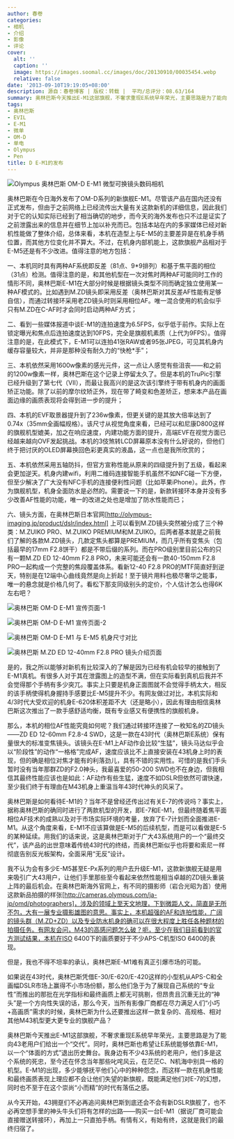 ```yaml
---
author: 春卷
categories:
- 相机
- 介绍
- 影像
- 评论
cover:
  alt: ''
  caption: ''
  image: https://images.soomal.cc/images/doc/20130910/00035454.webp
  relative: false
date: '2013-09-10T19:19:05+08:00'
description: 源自：春卷博客 | 版权：转载 |  平均/总评分：08.63/164
summary: 奥林巴斯今天推出E-M1这部旗舰，不奢求重现E系统早年荣光，主要思路是为了能向43老用户们给出一个“交代”。同时，奥林巴斯也希望让E系统能够依靠E-M1，以一个“体面的方式”退出历史舞台。我身边有不少43系统的老用户，他们多是这个系统的死忠，至今还在怀念当年那些叱咤风云，在茫茫C、N机海中别具一格的机型……
tags:
- 奥林巴斯
- EVIL
- E-M1
- 微单
- OM-D
- 单电
- Olympus
- Pen
title: D E-M1的发布
---
```


![Olympus 奥林巴斯 OM-D E-M1 微型可换镜头数码相机](https://images.soomal.cc/images/doc/20130910/00035429.webp)





奥林巴斯在今日海外发布了OM-D系列的新旗舰E-M1。尽管该产品在国内还没有正式发布，但由于之前网络上已经流传出大量有关这款新机的详细信息，因此我们对于它的认知实际已经到了相当确切的地步，而今天的海外发布也只不过是证实了之前泄露出来的信息并在细节上加以补充而已。包括本站在内的多家媒体已经对新机性能做了整体介绍，总体来看，本机在造型上与E-M5的主要差异是在机身手柄位置，而其他方位变化并不算大。不过，在机身内部机能上，这款旗舰产品相对于E-M5还是有不少改进。值得注意的地方包括：

一、本机同时具有两种AF系统即反差（81点、9*9排列）和基于焦平面的相位（31点）检测。值得注意的是，和其他机型在一次对焦时两种AF可能同时工作的情形不同，奥林巴斯E-M1在大部分时候是根据镜头类型不同而确定独立使用某一种AF模式的。比如遇到M.ZD镜头即采用反差（奥林巴斯对其反差AF性能有足够自信），而通过转接环采用老ZD镜头时则采用相位AF。唯一混合使用的机会似乎只有M.ZD在C-AF时才会同时启动两种AF方式；

二、看到一些媒体报道中谈E-M1的连拍速度为6.5FPS，似乎低于前作。实际上在锁定曝光和焦点后连拍速度达到10FPS，完全是旗舰机素质（上代为9FPS）。值得注意的是，在此模式下，E-M1可以连拍41张RAW或者95张JPEG，可见其机身内缓存容量较大，并非是那种没有耐久力的“快枪*手”；

三、本机依然采用1600w像素的感光元件，这一点让人感觉有些沮丧――和之前的1200w像素一样，奥林巴斯在这个记录上停留太久了。但是本机的TruPic引擎已经升级到了第七代（VII），而最让我高兴的是这次该引擎终于带有机身内的画面矫正功能。除了以前的摩尔纹矫正外，现在带了畸变和色差矫正，想来本产品在画面边缘的画质表现将会得到进一步的提升；

四、本机的EVF取景器提升到了236w像素，但更关键的是其放大倍率达到了0.74x（35mm全画幅规格）。该尺寸从视觉角度来看，已经可以和尼康D800这样的旗舰机型媲美，加之在响应速度，内建功能方面的提升，高端EVF在视觉方面已经越来越向OVF发起挑战。本机的3伎煞转LCD屏幕原本没有什么好说的，但他们终于把讨厌的OLED屏幕换回色彩更真实的液晶，这一点也是我所欣赏的；

五、本机依然采用五轴防抖，但官方宣称性能从原来的四级提升到了五级，看起来会更加逆天。机身内建wifi，利用二维码连接智能手机虽然不如NFC碰一下方便，但至少解决了广大没有NFC手机的连接便利性问题（比如苹果iPhone）。此外，作为旗舰机型，机身全面防水是必然的。需要说一下的是，新款转接环本身并没有多少改善AF性能的功能，唯一的改进之处也是增加了防水性能而已；

六、镜头方面，在奥林巴斯日本官网[http://olympus-imaging.jp/product/dslr/index.html] 上可以看到M.ZD镜头突然被分成了三个种类：M.ZUIKO PRO、M.ZUIKO PREMIUM和M.ZUIKO。后两者基本就是之前我们了解的各款M.ZD镜头，几款定焦头都算是PREMIUM，而几乎所有变焦头（包括最早的17mm F2.8饼干）都是不带后缀的系列。而在PRO级别里目前公布的只有一颗M.ZD ED 12-40mm F2.8 PRO，未来可能还会有一款40-150mm F2.8 PRO一起构成一个完整的焦段覆盖体系。看新12-40 F2.8 PRO的MTF简直好到逆天，特别是在12端中心曲线竟然是向上折起！至于镜片用料也极尽奢华之能事，唯一的悬念就是价格几何了。看松下那支同级别头的定价，个人估计怎么也得6K左右吧？

![奥林巴斯 OM-D E-M1 宣传页面-1](https://images.soomal.cc/images/doc/20130910/00035450.webp)




![奥林巴斯 OM-D E-M1 宣传页面-2](https://images.soomal.cc/images/doc/20130910/00035451.webp)




![奥林巴斯 OM-D E-M1 与 E-M5 机身尺寸对比](https://images.soomal.cc/images/doc/20130910/00035452.webp)




![奥林巴斯  M.ZD ED 12-40mm F2.8 PRO 镜头介绍页面](https://images.soomal.cc/images/doc/20130910/00035453.webp)





是的，我之所以能够对新机有比较深入的了解是因为已经有机会较早的接触到了E-M1真机。有很多人对于其在泄露图上的造型不满，但在实际看到真机后我并不会觉得那个手柄有多少突兀。事实上只要是机身正面图就不会觉得手柄太大，相反的该手柄使得机身握持手感要比E-M5提升不少。有网友做过对比，本机实际和4/3时代大受欢迎的机身E-620体积差距不大（还是略小），因此有理由相信奥林巴斯这次推出了一款手感舒适均衡，既有专业感又有便携性的旗舰机身。

那么，本机的相位AF性能究竟如何呢？我们通过转接环连接了一枚知名的ZD镜头――ZD ED 12-60mm F2.8-4 SWD，这是一款在43时代（奥林巴斯E系统）保有量很大的标准变焦镜头。该镜头在E-M1上AF动作会比较“生猛”，镜头马达似乎会以“阶段性”的动作“一格格”完成AF，速度应该比不上直接安装在43机身上时的表现，但的确是相位对焦才能有的利落劲儿，具有不错的实用性。可惜的是我们手头暂时没有当年那群ZD的F2.0神头，我最喜爱的50-200 SWD也不在身边，但我相信其最终性能应该也是如此：AF动作有些生猛，速度不如DSLR但依然可谓快速，至少我们终于有理由在M43机身上重温当年43时代神头的风采了。

奥林巴斯是如何看待E-M1的？当年不是曾经还传出过有关E-7的传说吗？事实上，据称奥林巴斯的确同时进行了两款机型的开发，即E-7和E-M1，但最终随着焦平面相位AF技术的成熟以及对于市场实际环境的考量，放弃了E-7计划而全面推进E-M1。从这个角度来看，E-M1不应该算做是E-M5的后续机型，而是可以看做是E-5的某种延续。用我们的话来说，这是奥林巴斯对于广大43系统用户的一个“最终交代”，该产品的出世意味着传统43时代的终结，而奥林巴斯似乎也将要和索尼一样彻底告别反光板架构，全面采用“无反”设计。

我不认为会有多少E-M5甚至E-Px系列的用户去升级E-M1，这款新旗舰无疑是用来吸引广大43用户，让他们手里那些至今看起来依然性能相当卓越的ZD镜头重装上阵的最后机会。在奥林巴斯海外官网上，有不同的摄影师（岩合光昭为首）使用这款新品拍摄的样张[http://cameras.olympus.com/ja-jp/omd/photographers]，涉及的领域上至天文地理，下到微距人文，简直是无所不包，大有一展专业摄影雄图的意思。事实上，本机超强的AF和连拍性能，广阔的镜头群（M.ZD+ZD）以及专业防水机身的确可以在很大程度上胜任各种题材的拍摄任务。有网友会问，M43的高感问题怎么破？呃，至少在我们目前看到的官方测试结果，本机在ISO 6400下的画质要好于不少APS-C机型ISO 6400的表现。

但是，我也不得不坦率的承认，奥林巴斯E-M1难有真正引爆市场的可能。

如果说在43时代，奥林巴斯凭借E-30/E-620/E-420这样的小型机从APS-C和全画幅DSLR市场上赢得不小市场份额，那么他们急于为了展现自己系统的“专业性”而推出的那批在光学指标和最终画质上都无可挑剔，但昂贵且沉重无比的“神头”是一个方向性失误的话，那么今天，当所有影像厂商都在尽力满足人们“小巧+高画质”需求的时候，奥林巴斯为什么还要推出这样一款复杂的、高规格、相对其他M43机型更大更专业的旗舰产品？

奥林巴斯今天推出E-M1这部旗舰，不奢求重现E系统早年荣光，主要思路是为了能向43老用户们给出一个“交代”。同时，奥林巴斯也希望让E系统能够依靠E-M1，以一个“体面的方式”退出历史舞台。我身边有不少43系统的老用户，他们多是这个系统的死忠，至今还在怀念当年那些叱咤风云，在茫茫C、N机海中别具一格的机型。E-M1的出现，多少能够抚平他们心中的种种怨念，而这样一款在机身性能和最终画质表现上理应都不会让他们失望的新旗舰，既能满足他们对E-7的幻想，同时也不至于在这个崇尚“小而精”的时代有落伍之感。

从今天开始，43拥趸们不必再追问奥林巴斯到底还会不会有新DSLR旗舰了，也不必再空想手里的神头牛头们将有怎样的出路――购买一台E-M1（据说厂商可能会直接赠送转接环），再加上一只直拍手柄。有情有义，有始有终，这就是我们的最终归宿了。